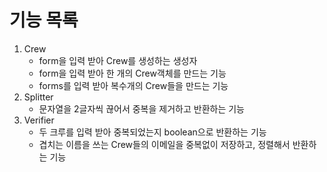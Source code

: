 # 기능 목록

1. Crew
    - form을 입력 받아 Crew를 생성하는 생성자
    - form을 입력 받아 한 개의 Crew객체를 만드는 기능
    - forms를 입력 받아 복수개의 Crew들을 만드는 기능
2. Splitter
    - 문자열을 2글자씩 끊어서 중복을 제거하고 반환하는 기능
3. Verifier
    - 두 크루를 입력 받아 중복되었는지 boolean으로 반환하는 기능
    - 겹치는 이름을 쓰는 Crew들의 이메일을 중복없이 저장하고, 정렬해서 반환하는 기능